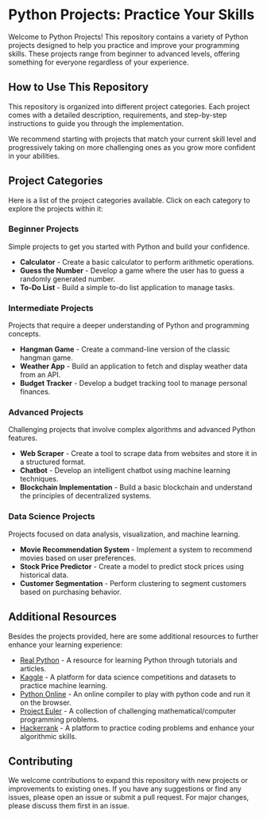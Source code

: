 # Python Projects: Practice Your Skills

Welcome to Python Projects! This repository contains a variety of Python projects designed to help you practice and improve your programming skills. These projects range from beginner to advanced levels, offering something for everyone regardless of your experience.

## How to Use This Repository

This repository is organized into different project categories. Each project comes with a detailed description, requirements, and step-by-step instructions to guide you through the implementation.

We recommend starting with projects that match your current skill level and progressively taking on more challenging ones as you grow more confident in your abilities.

## Project Categories

Here is a list of the project categories available. Click on each category to explore the projects within it:

### Beginner Projects

Simple projects to get you started with Python and build your confidence.
* **Calculator** - Create a basic calculator to perform arithmetic operations.
* **Guess the Number** - Develop a game where the user has to guess a randomly generated number.
* **To-Do List** - Build a simple to-do list application to manage tasks.

### Intermediate Projects

Projects that require a deeper understanding of Python and programming concepts.
  * **Hangman Game** - Create a command-line version of the classic hangman game.
  * **Weather App** - Build an application to fetch and display weather data from an API.
  * **Budget Tracker** - Develop a budget tracking tool to manage personal finances.

### Advanced Projects

Challenging projects that involve complex algorithms and advanced Python features.
  * **Web Scraper** - Create a tool to scrape data from websites and store it in a structured format.
  * **Chatbot** - Develop an intelligent chatbot using machine learning techniques.
  * **Blockchain Implementation** - Build a basic blockchain and understand the principles of decentralized systems.

### Data Science Projects

Projects focused on data analysis, visualization, and machine learning.
  * **Movie Recommendation System** - Implement a system to recommend movies based on user preferences.
  * **Stock Price Predictor** - Create a model to predict stock prices using historical data.
  * **Customer Segmentation** - Perform clustering to segment customers based on purchasing behavior.

## Additional Resources

Besides the projects provided, here are some additional resources to further enhance your learning experience:

* [Real Python](https://realpython.com/) - A resource for learning Python through tutorials and articles.
* [Kaggle](https://www.kaggle.com/) - A platform for data science competitions and datasets to practice machine learning.
* [Python Online](https://pythononline.net) - An online compiler to play with python code and run it on the browser.
* [Project Euler](https://projecteuler.net/) - A collection of challenging mathematical/computer programming problems.
* [Hackerrank](https://www.hackerrank.com/domains/tutorials/10-days-of-python) - A platform to practice coding problems and enhance your algorithmic skills.

## Contributing

We welcome contributions to expand this repository with new projects or improvements to existing ones. If you have any suggestions or find any issues, please open an issue or submit a pull request. For major changes, please discuss them first in an issue.
